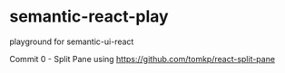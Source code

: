 # semantic-react-play
playground for semantic-ui-react

Commit 0 - Split Pane using https://github.com/tomkp/react-split-pane


